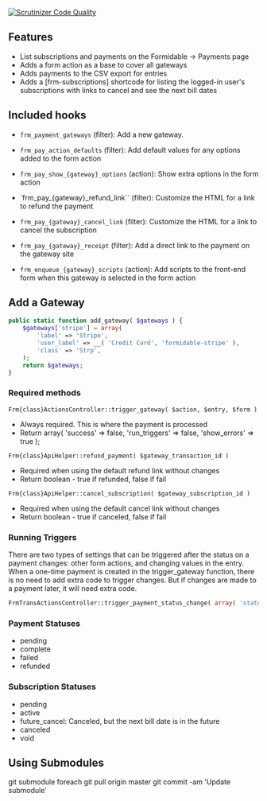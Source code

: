 [![Scrutinizer Code Quality](https://scrutinizer-ci.com/g/Strategy11/formidable-payments/badges/quality-score.png?b=master)](https://scrutinizer-ci.com/g/Strategy11/formidable-payments/?branch=master)

## Features
* List subscriptions and payments on the Formidable -> Payments page
* Adds a form action as a base to cover all gateways
* Adds payments to the CSV export for entries
* Adds a [frm-subscriptions] shortcode for listing the logged-in user's subscriptions with links to cancel and see the next bill dates

## Included hooks
* `frm_payment_gateways` (filter): Add a new gateway.

* `frm_pay_action_defaults` (filter): Add default values for any options added to the form action
* `frm_pay_show_{gateway}_options` (action): Show extra options in the form action

* `frm_pay_{gateway}_refund_link`` (filter): Customize the HTML for a link to refund the payment
* `frm_pay_{gateway}_cancel_link` (filter): Customize the HTML for a link to cancel the subscription
* `frm_pay_{gateway}_receipt` (filter): Add a direct link to the payment on the gateway site

* `frm_enqueue_{gateway}_scripts` (action): Add scripts to the front-end form when this gateway is selected in the form action

## Add a Gateway
```php
public static function add_gateway( $gateways ) {
	$gateways['stripe'] = array(
		'label' => 'Stripe',
		'user_label' => __( 'Credit Card', 'formidable-stripe' ),
		'class' => 'Strp',
	);
	return $gateways;
}
```

### Required methods
`Frm{class}ActionsController::trigger_gateway( $action, $entry, $form )`
* Always required. This is where the payment is processed
* Return array( 'success' => false, 'run_triggers' => false, 'show_errors' => true );

`Frm{class}ApiHelper::refund_payment( $gateway_transaction_id )`
* Required when using the default refund link without changes
* Return boolean - true if refunded, false if fail

`Frm{class}ApiHelper::cancel_subscription( $gateway_subscription_id )`
* Required when using the default cancel link without changes
* Return boolean - true if canceled, false if fail

### Running Triggers
There are two types of settings that can be triggered after the status on a payment changes: other form actions, and changing values in the entry. When a one-time payment is created in the trigger_gateway function, there is no need to add extra code to trigger changes. But if changes are made to a payment later, it will need extra code.

```php
FrmTransActionsController::trigger_payment_status_change( array( 'status' => 'complete', 'payment' => $payment ) );
```

### Payment Statuses
* pending
* complete
* failed
* refunded

### Subscription Statuses
* pending
* active
* future_cancel: Canceled, but the next bill date is in the future
* canceled
* void

## Using Submodules
git submodule foreach git pull origin master
git commit -am 'Update submodule'
